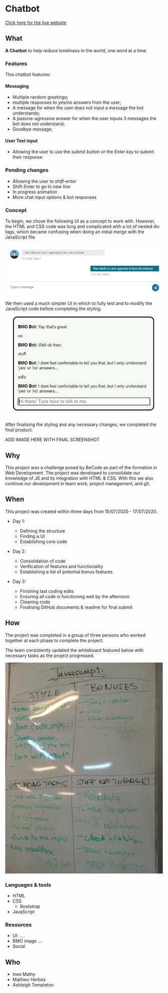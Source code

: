 # Chatbot

[Click here for the live website](https://ashleightempleton.github.io/Javascript/)

## What

__A Chatbot__ to help reduce loneliness in the world, one word at a time. 


### Features

This chatbot features: 

#### Messaging

* Multiple random greetings;
* multiple responses to yes/no answers from the user;
* A message for when the user does not input a message the bot understands;
* A passive-agressive answer for when the user inputs 3 messages the bot does not understand;
* Goodbye message;

#### User Text input 

* Allowing the user to use the *submit button* or the *Enter key* to submit their response

### Pending changes

* Allowing the user to *shift-enter* 
* Shift-Enter to go to new line
* In progress animation
* More chat input options & bot responses

### Concept

To begin, we chose the following UI as a concept to work with.
However, the HTML and CSS code was long and complicated with a lot of nested div tags, which became confusing when doing an initial merge with the JavaScript file.

![first concept](assets/images/first_concept.jpg)

We then used a much simpler UI in which to fully test and to modify the JavaScript code before completing the styling.
![second concept](assets/images/second_concept.jpg)

After finalising the styling and any necessary changes, we completed the final product:

ADD IMAGE HERE WITH FINAL SCREENSHOT

## Why

This project was a challenge posed by BeCode as part of the formation in Web Development. 
The project was developed to consolidate our knowledge of JS and its integration with HTML & CSS. 
With this we also continue our development in team work, project management, and git. 

## When

This project was created within three days from 15/07/2020 - 17/07/2020. 

* Day 1:
  * Defining the structure
  * Finding a UI
  * Establishing core code

* Day 2: 
  * Consolidation of code 
  * Verification of features and functionality
  * Establishing a list of potential bonus features 
 
* Day 3:
  * Finishing last coding edits
  * Ensuring all code is functioning well by the afternoon 
  * Cleaning code 
  * Finalising GitHub documents & readme for final submit

## How

The project was completed in a group of three persons who worked together at each phase to complete the project. 

The team consistently updated the whiteboard featured below with necessary tasks as the project progressed.

![whiteboard](assets/images/tasks.jpg)


### Languages & tools

* HTML
* CSS
  * Bootstrap
* JavaScript

### Resources

* UI: ....
* BMO image ...
* Social 


## Who

* Ines Mathy
* Mathieu Herbos
* Ashleigh Templeton
